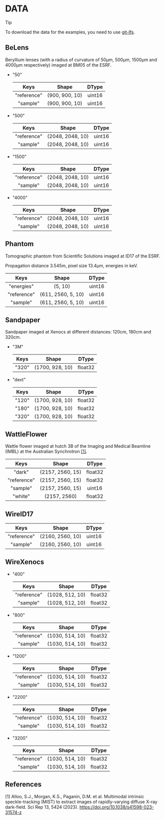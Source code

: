 # DATA

>[!TIP]
>To download the data for the examples, you need to use [git-lfs](https://git-lfs.com).

## BeLens

Beryllium lenses (with a radius of curvature of 50μm, 500μm, 1500μm and 4000μm respectively) imaged at BM05 of the ESRF.

* "50"

    |    Keys     |     Shape      | DType  |
    | :---------: | :------------: | :----: |
    | "reference" | (900, 900, 10) | uint16 |
    |  "sample"   | (900, 900, 10) | uint16 |

* "500"

    |    Keys     |      Shape       | DType  |
    | :---------: | :--------------: | :----: |
    | "reference" | (2048, 2048, 10) | uint16 |
    |  "sample"   | (2048, 2048, 10) | uint16 |

* "1500"

    |    Keys     |      Shape       | DType  |
    | :---------: | :--------------: | :----: |
    | "reference" | (2048, 2048, 10) | uint16 |
    |  "sample"   | (2048, 2048, 10) | uint16 |

* "4000"

    |    Keys     |      Shape       | DType  |
    | :---------: | :--------------: | :----: |
    | "reference" | (2048, 2048, 10) | uint16 |
    |  "sample"   | (2048, 2048, 10) | uint16 |

## Phantom

Tomographic phantom from Scientific Solutions imaged at ID17 of the ESRF.

Propagation distance 3.545m, pixel size 13.4μm, energies in keV.

|    Keys     |       Shape        | DType  |
| :---------: | :----------------: | :----: |
| "energies"  |      (5, 10)       | uint16 |
| "reference" | (611, 2560, 5, 10) | uint16 |
|  "sample"   | (611, 2560, 5, 10) | uint16 |

## Sandpaper

Sandpaper imaged at Xenocs at different distances: 120cm, 180cm and 320cm.

* "3M"

    | Keys  |      Shape      |  DType  |
    | :---: | :-------------: | :-----: |
    | "320" | (1700, 928, 10) | float32 |

* "dext"

    | Keys  |      Shape      |  DType  |
    | :---: | :-------------: | :-----: |
    | "120" | (1700, 928, 10) | float32 |
    | "180" | (1700, 928, 10) | float32 |
    | "320" | (1700, 928, 10) | float32 |

## WattleFlower

Wattle flower imaged at hutch 3B of the Imaging and Medical Beamline (IMBL) at the
Australian Synchrotron [[1]](#1).

|    Keys     |      Shape       |  DType  |
| :---------: | :--------------: | :-----: |
|   "dark"    | (2157, 2560, 15) | float32 |
| "reference" | (2157, 2560, 15) | float32 |
|  "sample"   | (2157, 2560, 15) | uint16  |
|   "white"   |   (2157, 2560)   | float32 |

## WireID17

|    Keys     |      Shape       | DType  |
| :---------: | :--------------: | :----: |
| "reference" | (2160, 2560, 10) | uint16 |
|  "sample"   | (2160, 2560, 10) | uint16 |

## WireXenocs

* "400"

    |    Keys     |      Shape      |  DType  |
    | :---------: | :-------------: | :-----: |
    | "reference" | (1028, 512, 10) | float32 |
    |  "sample"   | (1028, 512, 10) | float32 |

* "800"

    |    Keys     |      Shape      |  DType  |
    | :---------: | :-------------: | :-----: |
    | "reference" | (1030, 514, 10) | float32 |
    |  "sample"   | (1030, 514, 10) | float32 |

* "1200"

    |    Keys     |      Shape      |  DType  |
    | :---------: | :-------------: | :-----: |
    | "reference" | (1030, 514, 10) | float32 |
    |  "sample"   | (1030, 514, 10) | float32 |

* "2200"

    |    Keys     |      Shape      |  DType  |
    | :---------: | :-------------: | :-----: |
    | "reference" | (1030, 514, 10) | float32 |
    |  "sample"   | (1030, 514, 10) | float32 |

* "3200"

    |    Keys     |      Shape      |  DType  |
    | :---------: | :-------------: | :-----: |
    | "reference" | (1030, 514, 10) | float32 |
    |  "sample"   | (1030, 514, 10) | float32 |

## References

<a id="1">[1]</a>
Alloo, S.J., Morgan, K.S., Paganin, D.M. et al. M﻿ultimodal intrinsic speckle-tracking (MIST) to extract images of rapidly-varying diffuse X-ray dark-field. Sci Rep 13, 5424 (2023). <https://doi.org/10.1038/s41598-023-31574-z>
